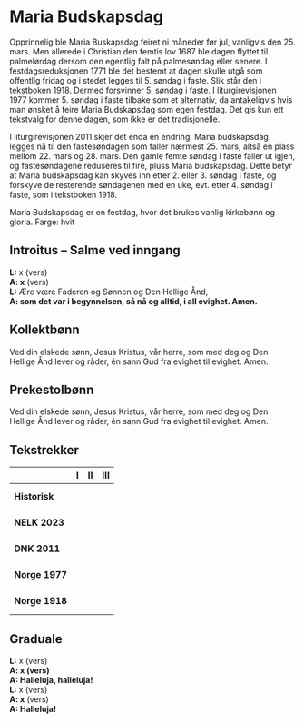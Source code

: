 # Maria Budskapsdag

Opprinnelig ble Maria Buskapsdag feiret ni måneder før jul, vanligvis den 25. mars. Men allerede i Christian den femtis lov 1687 ble dagen flyttet til palmelørdag dersom den egentlig falt på palmesøndag eller senere. I festdagsreduksjonen 1771 ble det bestemt at dagen skulle utgå som offentlig fridag og i stedet legges til 5. søndag i faste. Slik står den i tekstboken 1918. Dermed forsvinner 5. søndag i faste. I liturgirevisjonen 1977 kommer 5. søndag i faste tilbake som et alternativ, da antakeligvis hvis man ønsket å feire Maria Budskapsdag som egen festdag. Det gis kun ett tekstvalg for denne dagen, som ikke er det tradisjonelle.

I liturgirevisjonen 2011 skjer det enda en endring. Maria budskapsdag legges nå til den fastesøndagen som faller nærmest 25. mars, altså en plass mellom 22. mars og 28. mars. Den gamle femte søndag i faste faller ut igjen, og fastesøndagene reduseres til fire, pluss Maria budskapsdag. Dette betyr at Maria budskapsdag kan skyves inn etter 2. eller 3. søndag i faste, og forskyve de resterende søndagenen med en uke, evt. etter 4. søndag i faste, som i tekstboken 1918.  

Maria Budskapsdag er en festdag, hvor det brukes vanlig kirkebønn og gloria.
Farge: hvit  

## Introitus – Salme ved inngang

**L:** x (vers)  
**A: x** (vers)  
**L:** Ære være Faderen og Sønnen og Den Hellige Ånd,  
**A: som det var i begynnelsen, så nå og alltid, i all evighet. Amen.**  

## Kollektbønn

Ved din elskede sønn, Jesus Kristus, vår herre, som med deg og Den Hellige Ånd lever og råder, én sann Gud fra evighet til evighet. Amen.

## Prekestolbønn

Ved din elskede sønn, Jesus Kristus, vår herre, som med deg og Den Hellige Ånd lever og råder, én sann Gud fra evighet til evighet. Amen.

## Tekstrekker

| |**I**|**II**|**III**|
|:---|:---:|:---:|:---:|
|**Historisk**| <br> <br> | <br> <br> | <br> <br> |
|**NELK 2023**| <br> <br> | <br> <br> | <br> <br> |
|**DNK 2011**| <br> <br> | <br> <br> | <br> <br> |
|**Norge 1977**| <br> <br> | <br> <br> | <br> <br> |
|**Norge 1918**| <br> <br> | <br> <br> | <br> <br> |

## Graduale

**L:** x (vers)  
**A: x (vers)**  
**A: Halleluja, halleluja!**  
**L:** x (vers)  
**A: x** (vers)  
**A: Halleluja!**  	
